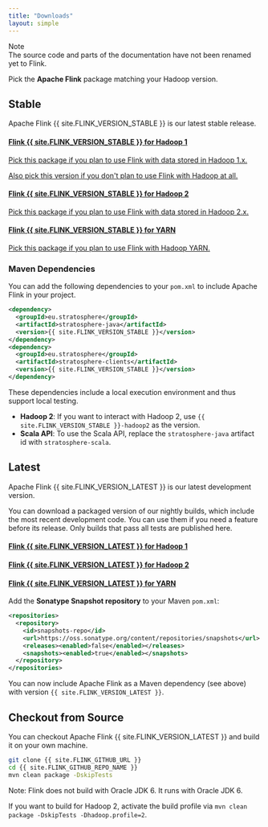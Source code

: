 ```yaml
---
title: "Downloads"
layout: simple
---
```


<div class="panel panel-warning">
  <div class="panel-heading">
    Note
  </div>
  <div class="panel-body">
    The source code and parts of the documentation have not been renamed yet to Flink.
  </div>
</div>

<p class="lead">Pick the <strong>Apache Flink</strong> package matching your Hadoop version.</p>

## Stable

Apache Flink {{ site.FLINK_VERSION_STABLE }} is our latest stable release.

<div class="list-group">
  <a href="{{ site.FLINK_DOWNLOAD_URL_HADOOP_1_STABLE }}" class="list-group-item">
    <h4 class="list-group-item-heading">
      <i class="fa fa-download"></i> <strong>Flink {{ site.FLINK_VERSION_STABLE }}</strong> for Hadoop 1</h4>
    <p>Pick this package if you plan to use Flink with data stored in Hadoop 1.x.</p>
    <p>Also pick this version if you don't plan to use Flink with Hadoop at all.</p>
  </a>
  <a href="{{ site.FLINK_DOWNLOAD_URL_HADOOP_2_STABLE }}" class="list-group-item">
  	<h4 class="list-group-item-heading"><i class="fa fa-download"></i> <strong>Flink {{ site.FLINK_VERSION_STABLE }}</strong> for Hadoop 2</h4>
  	<p>Pick this package if you plan to use Flink with data stored in Hadoop 2.x.</p>
  </a>
  <a href="{{ site.FLINK_DOWNLOAD_URL_YARN_STABLE }}" class="list-group-item">
  	<h4 class="list-group-item-heading"><i class="fa fa-download"></i> <strong>Flink {{ site.FLINK_VERSION_STABLE }}</strong> for YARN</h4>
  	<p>Pick this package if you plan to use Flink with Hadoop YARN.</p>
  </a>
</div>

### Maven Dependencies

You can add the following dependencies to your `pom.xml` to include Apache Flink in your project.

```xml
<dependency>
  <groupId>eu.stratosphere</groupId>
  <artifactId>stratosphere-java</artifactId>
  <version>{{ site.FLINK_VERSION_STABLE }}</version>
</dependency>
<dependency>
  <groupId>eu.stratosphere</groupId>
  <artifactId>stratosphere-clients</artifactId>
  <version>{{ site.FLINK_VERSION_STABLE }}</version>
</dependency>
```

These dependencies include a local execution environment and thus support local testing.

- **Hadoop 2**: If you want to interact with Hadoop 2, use `{{ site.FLINK_VERSION_STABLE }}-hadoop2` as the version.
- **Scala API**: To use the Scala API, replace the `stratosphere-java` artifact id with `stratosphere-scala`.

## Latest 

Apache Flink {{ site.FLINK_VERSION_LATEST }} is our latest development version.

You can download a packaged version of our nightly builds, which include
the most recent development code. You can use them if you need a feature
before its release. Only builds that pass all tests are published here.

<div class="list-group">
  <a href="{{ site.FLINK_DOWNLOAD_URL_HADOOP_1_LATEST }}" class="list-group-item">
    <h4 class="list-group-item-heading">
      <i class="fa fa-download"></i> <strong>Flink {{ site.FLINK_VERSION_LATEST }}</strong> for Hadoop 1</h4>
  </a>
  <a href="{{ site.FLINK_DOWNLOAD_URL_HADOOP_2_LATEST }}" class="list-group-item">
    <h4 class="list-group-item-heading"><i class="fa fa-download"></i> <strong>Flink {{ site.FLINK_VERSION_LATEST }}</strong> for Hadoop 2</h4>
  </a>
  <a href="{{ site.FLINK_DOWNLOAD_URL_YARN_LATEST }}" class="list-group-item">
    <h4 class="list-group-item-heading"><i class="fa fa-download"></i> <strong>Flink {{ site.FLINK_VERSION_LATEST }}</strong> for YARN</h4>
  </a>
</div>

Add the **Sonatype Snapshot repository** to your Maven `pom.xml`:

```xml
<repositories>
  <repository>
    <id>snapshots-repo</id>
    <url>https://oss.sonatype.org/content/repositories/snapshots</url>
    <releases><enabled>false</enabled></releases>
    <snapshots><enabled>true</enabled></snapshots>
  </repository>
</repositories>
```

You can now include Apache Flink as a Maven dependency (see above) with version `{{ site.FLINK_VERSION_LATEST }}`.

## Checkout from Source

You can checkout Apache Flink {{ site.FLINK_VERSION_LATEST }} and build it on your own machine.

```bash
git clone {{ site.FLINK_GITHUB_URL }}
cd {{ site.FLINK_GITHUB_REPO_NAME }}
mvn clean package -DskipTests
```

Note: Flink does not build with Oracle JDK 6. It runs with Oracle JDK 6.

If you want to build for Hadoop 2, activate the build profile via `mvn clean package -DskipTests -Dhadoop.profile=2`.